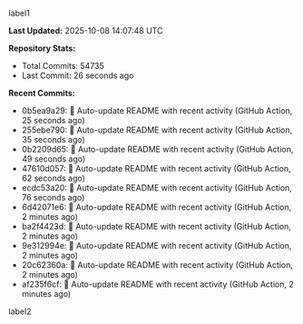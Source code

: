 
label1 
<!-- ACTIVITY_START -->
**Last Updated:** 2025-10-08 14:07:48 UTC

**Repository Stats:**
- Total Commits: 54735
- Last Commit: 26 seconds ago

**Recent Commits:**
- 0b5ea9a29: 🤖 Auto-update README with recent activity (GitHub Action, 25 seconds ago)
- 255ebe790: 🤖 Auto-update README with recent activity (GitHub Action, 35 seconds ago)
- 0b2209d65: 🤖 Auto-update README with recent activity (GitHub Action, 49 seconds ago)
- 47610d057: 🤖 Auto-update README with recent activity (GitHub Action, 62 seconds ago)
- ecdc53a20: 🤖 Auto-update README with recent activity (GitHub Action, 76 seconds ago)
- 6d42071e6: 🤖 Auto-update README with recent activity (GitHub Action, 2 minutes ago)
- ba2f4423d: 🤖 Auto-update README with recent activity (GitHub Action, 2 minutes ago)
- 9e312994e: 🤖 Auto-update README with recent activity (GitHub Action, 2 minutes ago)
- 20c62360a: 🤖 Auto-update README with recent activity (GitHub Action, 2 minutes ago)
- af235f6cf: 🤖 Auto-update README with recent activity (GitHub Action, 2 minutes ago)
<!-- ACTIVITY_END -->

label2
